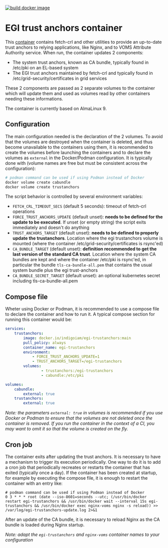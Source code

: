 [![build docker image](https://github.com/indigo-iam/egi-trust-anchors-container/actions/workflows/build-docker-image.yml/badge.svg)](https://github.com/indigo-iam/egi-trust-anchors-container/actions/workflows/build-docker-image.yml)

# EGI trust anchors container

This [container](https://hub.docker.com/r/indigoiam/egi-trustanchors) contains fetch-crl and other utilities
to provide an up-to-date trust anchors to relying applications, like Nginx, and to VOMS Attribute Authority service. When run,
the container updates 2 components:

- The system trust anchors, known as CA bundle, typically found in /etc/pki on an EL-based system
- The EGI trust anchors maintained by fetch-crl and typically found in /etc/grid-security/certificates in grid services

These 2 components are passed as 2 separate volumes to the container which will update them and used as volumes read by other
containers needing these informations.

The container is currently based on AlmaLinux 9.


## Configuration

The main configuration needed is the declaration of the 2 volumes. To avoid that the volumes are destroyed when the container is
deleted, and thus become unavailable to the containers using them, it is recommended to create the volumes before launching
the containers and to declare the volumes as `external` in the Docker/Podman configuration. It is typically done with (volume names are
free but must be consistent across the configuration):

```bash
# podman command can be used if using Podman instead of Docker
docker volume create cabundle
docker volume create trustanchors
```
The script behavior is controlled by several environment variables:

- `FETCH_CRL_TIMEOUT_SECS` (default 5 seconds): timeout of fetch-crl operations
- `FORCE_TRUST_ANCHORS_UPDATE` (default unset): **needs to be defined for the update to be executed**. If unset (or empty string) the script
exits immediately and doesn't do anything
- `TRUST_ANCHORS_TARGET` (default unset): **needs to be defined to properly update the trustanchors**. Location where the egi trustanchors
volume is mounted (where the container /etc/grid-security/certificates is rsync'ed)
- `CA_BUNDLE_TARGET` (default unset): **definition recommended to get the last version of the standard CA trust**. Location where the system CA
bundles are kept and where the container /etc/pki is rsync'ed, in particular
the bundle `tls-ca-bundle-all.pem` that contains the usual system bundle plus the egi trust-anchors
- `CA_BUNDLE_SECRET_TARGET` (default unset): an optional kubernetes secret including tls-ca-bundle-all.pem


## Compose file

Wheter using Docker or Podman, it is recommended to use a compose file to declare the container and how to run it. A typical
compose section for running this container would be:

```yaml
services:
    trustanchors:
        image: docker.io/indigoiam/egi-trustanchors:main
        pull_policy: always
        container_name: egi-trustanchors
        environment:
            - FORCE_TRUST_ANCHORS_UPDATE=1
            - TRUST_ANCHORS_TARGET=/egi-trustanchors
        volumes:
                - trustanchors:/egi-trustanchors
                - cabundle:/etc/pki

volumes:
    cabundle:
        external: true
    trustanchors:
        external: true


```

*Note: the parameters `external: true` in volumes is recommended if you use Docker or Podman to ensure that the volumes are not deleted once the container
is removed. If you run the container in the context of a CI, you may want to omit it so that the volume is created on the fly.*

## Cron job

The container exits after updating the trust anchors. It is necessary to have a mechanism to trigger its execution periodically. One way
to do it is to add a cron job that periodically recreates or restarts the container that has exited
(typically once a day). If the container has been created at startup, for example by executing the compose file, it is enough to
restart the container with an entry like:

```
# podman command can be used if using Podman instead of Docker
0 3 * * * root (date --iso-8601=seconds --utc; (/usr/bin/docker restart egi-trustanchors && /usr/bin/docker wait --interval 15s egi-trustanchors && /usr/bin/docker exec nginx-voms nginx -s reload)) >> /var/log/egi-trustanchors-update.log 2>&1
```
After an update of the CA bundle, it is necessary to reload Nginx as the CA bundle is loaded during Nginx startup. 

*Note: adapt the `egi-trustanchors` and `nginx-voms` container names to your configuration*
